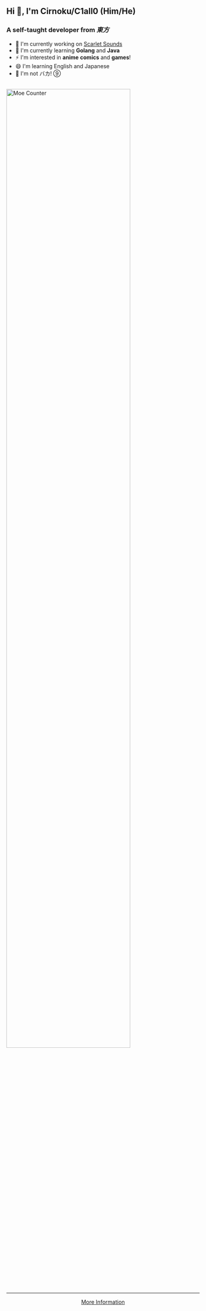 ## Hi 👋, I'm Cirnoku/C1all0 (Him/He)

### A self-taught developer from *東方*

- 🔭 I'm currently working on [Scarlet Sounds](https://github.com/BakaTechie/scarlet-sounds)
- 🌱 I'm currently learning **Golang** and **Java**
- ⚡ I'm interested in **anime** **comics** and **games**!
- 😄 I'm learning English and Japanese
- 🤔 I'm not バカ! ⑨

<br>
<a href="https://github.com/GLASS20" target="_blank"><img src="https://count.129846.xyz/cirnoku:counter?theme=moebooru" alt="Moe Counter" height="80%" /></a>

<hr/>
<div align="center"><a href="https://129846.xyz">More Information</a></div>
